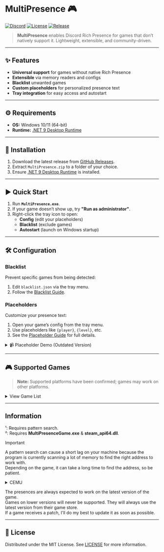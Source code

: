 # MultiPresence 🎮

[![Discord](https://img.shields.io/discord/1343222000008560700?label=Join%20Discord&logo=discord&color=7289DA)](https://discord.gg/AC6rVgV2Jj) [![License](https://img.shields.io/github/license/Dekirai/MultiPresence)](LICENSE) [![Release](https://img.shields.io/github/v/release/Dekirai/MultiPresence)](https://github.com/Dekirai/MultiPresence/releases)

> **MultiPresence** enables Discord Rich Presence for games that don’t natively support it. Lightweight, extensible, and community-driven.

---

## ✨ Features

- **Universal support** for games without native Rich Presence  
- **Extensible** via memory readers and configs  
- **Blacklist** unwanted games  
- **Custom placeholders** for personalized presence text  
- **Tray integration** for easy access and autostart  

---

## ⚙️ Requirements

- **OS:** Windows 10/11 (64-bit)  
- **Runtime:** [.NET 9 Desktop Runtime](https://dotnet.microsoft.com/en-us/download/dotnet/9.0)  

---

## 🚀 Installation

1. Download the latest release from [GitHub Releases](https://github.com/Dekirai/MultiPresence/releases).  
2. Extract `MultiPresence.zip` to a folder of your choice.  
3. Ensure [.NET 9 Desktop Runtime](https://dotnet.microsoft.com/en-us/download/dotnet/9.0) is installed.  

---

## ▶️ Quick Start

1. Run **`MultiPresence.exe`**.  
2. If your game doesn’t show up, try **"Run as administrator"**.  
3. Right-click the tray icon to open:  
   - **Config** (edit your placeholders)  
   - **Blacklist** (exclude games)  
   - **Autostart** (launch on Windows startup)  

---

## 🛠 Configuration

### Blacklist

Prevent specific games from being detected:  
1. Edit `blacklist.json` via the tray menu.  
2. Follow the [Blacklist Guide](https://github.com/Dekirai/MultiPresence/wiki/Blacklist).  

### Placeholders

Customize your presence text:  
1. Open your game’s config from the tray menu.  
2. Use placeholders like `{player}`, `{level}`, etc.  
3. See the [Placeholder Guide](https://github.com/Dekirai/MultiPresence/wiki/How-to-use-placeholders) for full details.  

<details>
<summary>📹 Placeholder Demo (Outdated Version)</summary>

[![Placeholder Demo](https://img.youtube.com/vi/x0avvmvQ5BQ/0.jpg)](https://www.youtube.com/watch?v=x0avvmvQ5BQ)

</details>

---

## 🎮 Supported Games

> **Note:** Supported platforms have been confirmed; games may work on other platforms.

<details>
<summary>View Game List</summary>

| Game                                        | Platform                                                                                                                         | Notes                                |
|---------------------------------------------|----------------------------------------------------------------------------------------------------------------------------------|--------------------------------------|
| Call of Duty ²                              | [Steam](https://store.steampowered.com/app/1938090/Call_of_Duty/)                                                                |                                      |
| Crisis Core -Final Fantasy VII- Reunion     | [Steam](https://store.steampowered.com/app/1608070/CRISIS_CORE_FINAL_FANTASY_VII_REUNION/)                                       |                                      |
| Dark Souls Remastered                       | [Steam](https://store.steampowered.com/app/570940/DARK_SOULS_REMASTERED/)                                                        |                                      |
| Dark Souls II SotFS                         | [Steam](https://store.steampowered.com/app/335300/DARK_SOULS_II_Scholar_of_the_First_Sin/)                                       |                                      |
| Dark Souls III                              | [Steam](https://store.steampowered.com/app/374320/DARK_SOULS_III/)                                                               |                                      |
| Devil May Cry HD Collection                 | [Steam](https://store.steampowered.com/app/631510/Devil_May_Cry_HD_Collection/)                                                  | Supports all games                   |
| Devil May Cry 4                             | [Steam](https://store.steampowered.com/app/329050/Devil_May_Cry_4_Special_Edition/)                                              |                                      |
| Devil May Cry 5                             | [Steam](https://store.steampowered.com/app/601150/Devil_May_Cry_5/)                                                              |                                      |
| DmC Devil May Cry                           | [Steam](https://store.steampowered.com/app/220440/DmC_Devil_May_Cry/)                                                            | Only base game tested                |
| Elden Ring                                  | [Steam](https://store.steampowered.com/app/1245620/ELDEN_RING/)                                                                  | Only with EAC disabled               |
| Final Fantasy VII Rebirth                   | [Steam](https://store.steampowered.com/app/2909400/FINAL_FANTASY_VII_REBIRTH/)                                                   |                                      |
| Final Fantasy VII Remake                    | [Steam](https://store.steampowered.com/app/1462040/FINAL_FANTASY_VII_REMAKE_INTERGRADE/)                                         | Only base game tested                |
| Final Fantasy XV                            | [Steam](https://store.steampowered.com/app/637650/FINAL_FANTASY_XV_WINDOWS_EDITION/)                                             |                                      |
| Final Fantasy XVI                           | [Steam](https://store.steampowered.com/app/2515020/FINAL_FANTASY_XVI/)                                                           | Only base game tested                |
| Gunfire Reborn ²                            | [Steam](https://store.steampowered.com/app/1217060/Gunfire_Reborn/)                                                              |                                      |
| Hatsune Miku: Project DIVA Mega Mix+        | [Steam](https://store.steampowered.com/app/1761390/Hatsune_Miku_Project_DIVA-Mega-Mix/)                                          |                                      |
| Hello Kitty Island Adventure ²              | [Steam](https://store.steampowered.com/app/2495100/Hello_Kitty_Island_Adventure/)                                                |                                      |
| Hogwarts Legacy ²                           | [Steam](https://store.steampowered.com/app/990080/Hogwarts_Legacy/)                                                              |                                      |
| Kingdom Hearts Birth by Sleep Final Mix     | [Steam](https://store.steampowered.com/app/2552430/KINGDOM_HEARTS_HD_1525_ReMIX/)                                                |                                      |
| Kingdom Hearts Dream Drop Distance          | [Steam](https://store.steampowered.com/app/2552440/KINGDOM_HEARTS_HD_28_Final_Chapter_Prologue/)                                 |                                      |
| Kingdom Hearts Re:Chain of Memories         | [Steam](https://store.steampowered.com/app/2552430/KINGDOM_HEARTS_HD_1525_ReMIX/)                                                |                                      |
| Kingdom Hearts Final Mix                    | [Steam](https://store.steampowered.com/app/2552430/KINGDOM_HEARTS_HD_1525_ReMIX/) & EGS                                          |                                      |
| Kingdom Hearts II Final Mix                 | [Steam](https://store.steampowered.com/app/2552430/KINGDOM_HEARTS_HD_1525_ReMIX/) & EGS                                          |                                      |
| Kingdom Hearts III ¹                        | [Steam](https://store.steampowered.com/app/2552450/KINGDOM_HEARTS_III__Re_Mind_DLC/)                                             |                                      |
| Labyrinthine ²                              | [Steam](https://store.steampowered.com/app/1302240/Labyrinthine/)                                                                |                                      |
| Lies of P                                   | [Steam](https://store.steampowered.com/app/1627720/Lies_of_P/)                                                                   | DLC not working                      |
| Marvel's Spider-Man Remastered              | [Steam](https://store.steampowered.com/app/1817070/Marvels_SpiderMan_Remastered/)                                                | Only base game tested                |
| Marvel's Spider-Man 2                       | [Steam](https://store.steampowered.com/app/2651280/Marvels_SpiderMan_2/)                                                         | See this [release](https://github.com/Dekirai/MultiPresence/releases/tag/10.02.2025) |
| Marvel's Spider-Man: Miles Morales          | [Steam](https://store.steampowered.com/app/1817190/Marvels_SpiderMan_Miles_Morales/)                                             |                                      |
| Mega Man 11                                 | [Steam](https://store.steampowered.com/app/742300/Mega_Man_11/)                                                                  |                                      |
| Mega Man Battle Network 6                   | [Steam](https://store.steampowered.com/app/1798020/Mega_Man_Battle_Network_Legacy_Collection_Vol_2/)                             |                                      |
| Overwatch 2 ²                               | [Steam](https://store.steampowered.com/app/2357570/Overwatch_2/)                                                                 |                                      |
| Pangya Reborn                               | [Private Server](https://www.pangyareborn.com/)                                                                                  |                                      |
| Resident Evil                               | [Steam](https://store.steampowered.com/app/304240/Resident_Evil/)                                                                |                                      |
| Resident Evil 2                             | [Steam](https://store.steampowered.com/app/883710/Resident_Evil_2/)                                                              |                                      |
| Resident Evil 4 (2005) ¹                    | [Steam](https://store.steampowered.com/app/254700/Resident_Evil_4/)                                                              |                                      |
| Resident Evil 4 Remake                      | [Steam](https://store.steampowered.com/app/2050650/Resident_Evil_4/)                                                             |                                      |
| Resident Evil 5                             | [Steam](https://store.steampowered.com/app/21690/Resident_Evil_5/)                                                               |                                      |
| Resident Evil 6                             | [Steam](https://store.steampowered.com/app/221040/Resident_Evil_6/)                                                              |                                      |
| Resident Evil Revelations 2                 | [Steam](https://store.steampowered.com/app/287290/Resident_Evil_Revelations_2/)                                                  | Raid Mode only                       |
| Sonic Adventure DX                          | [Steam](https://store.steampowered.com/app/71250/Sonic_Adventure_DX/)                                                            | Probably won't work with mods        |
| Sonic Adventure 2                           | [Steam](https://store.steampowered.com/app/213610/Sonic_Adventure_2/)                                                            |                                      |
| Temtem: Swarm ²                             | [Steam](https://store.steampowered.com/app/2510960/Temtem_Swarm/)                                                                |                                      |
| The Binding of Isaac: Rebirth               | [Steam](https://store.steampowered.com/app/250900/The_Binding_of_Isaac_Rebirth/)                                                 | Only works on Repentance+            |
| TY the Tasmanian Tiger                      | [Steam](https://store.steampowered.com/app/411960/TY_the_Tasmanian_Tiger/)                                                       |                                      |
| Vampire Survivors                           | [Steam](https://store.steampowered.com/app/1794680/Vampire_Survivors/)                                                           |                                      |
| Visions of Mana                             | [Steam](https://store.steampowered.com/app/2490990/Visions_of_Mana/)                                                             |                                      |
| Zelda: The Wind Waker HD ¹                  | [Cemu](https://wiki.cemu.info/wiki/The_Legend_of_Zelda:_The_Wind-Waker_HD)                                                       | Works on EUR and USA                 |
| Zelda: Twilight Princess HD ¹               | [Cemu](https://wiki.cemu.info/wiki/The_Legend_of_Zelda:_Twilight-Princess_HD)                                                    | Works on EUR and USA                 |

</details>

---

## Information

¹: Requires pattern search.  
²: Requires **MultiPresenceGame.exe** & **steam_api64.dll**.

> [!IMPORTANT]  
> A pattern search can cause a short lag on your machine because the program is currently scanning a lot of memory to find the right address to work with.  
> Depending on the game, it can take a long time to find the address, so be patient.

<details>
<summary>CEMU</summary>
You have to disable the "Discord Presence" option found in Options -> General settings.  
</details>

The presences are always expected to work on the latest version of the game.  
Games on lower versions will never be supported. They will always use the latest version from their game store.  
If a game receives a patch, I'll do my best to update it as soon as possible.

---

## 📄 License

Distributed under the MIT License. See [LICENSE](LICENSE) for more information.
